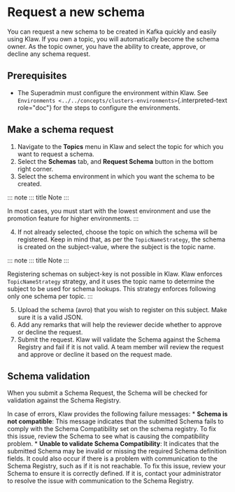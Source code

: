 # Request a new schema

You can request a new schema to be created in Kafka quickly and easily
using Klaw. If you own a topic, you will automatically become the schema
owner. As the topic owner, you have the ability to create, approve, or
decline any schema request.

## Prerequisites

-   The Superadmin must configure the environment within Klaw. See
    `Environments <../../concepts/clusters-environments>`{.interpreted-text
    role="doc"} for the steps to configure the environments.

## Make a schema request

1.  Navigate to the **Topics** menu in Klaw and select the topic for
    which you want to request a schema.
2.  Select the **Schemas** tab, and **Request Schema** button in the
    bottom right corner.
3.  Select the schema environment in which you want the schema to be
    created.

::: note
::: title
Note
:::

In most cases, you must start with the lowest environment and use the
promotion feature for higher environments.
:::

4.  If not already selected, choose the topic on which the schema will
    be registered. Keep in mind that, as per the `TopicNameStrategy`,
    the schema is created on the subject-value, where the subject is the
    topic name.

::: note
::: title
Note
:::

Registering schemas on subject-key is not possible in Klaw. Klaw
enforces `TopicNameStrategy` strategy, and it uses the topic name to
determine the subject to be used for schema lookups. This strategy
enforces following only one schema per topic.
:::

5.  Upload the schema (avro) that you wish to register on this subject.
    Make sure it is a valid JSON.
6.  Add any remarks that will help the reviewer decide whether to
    approve or decline the request.
7.  Submit the request. Klaw will validate the Schema against the Schema
    Registry and fail if it is not valid. A team member will review the
    request and approve or decline it based on the request made.

## Schema validation

When you submit a Schema Request, the Schema will be checked for
validation against the Schema Registry.

In case of errors, Klaw provides the following failure messages: \*
**Schema is not compatible**: This message indicates that the submitted
Schema fails to comply with the Schema Compatibility set on the schema
registry. To fix this issue, review the Schema to see what is causing
the compatibility problem. \* **Unable to validate Schema
Compatibility**: It indicates that the submitted Schema may be invalid
or missing the required Schema definition fields. It could also occur if
there is a problem with communication to the Schema Registry, such as if
it is not reachable. To fix this issue, review your Schema to ensure it
is correctly defined. If it is, contact your administrator to resolve
the issue with communication to the Schema Registry.
